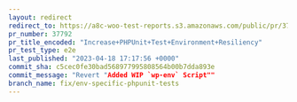 ```yaml
---
layout: redirect
redirect_to: https://a8c-woo-test-reports.s3.amazonaws.com/public/pr/37792/e2e/index.html
pr_number: 37792
pr_title_encoded: "Increase+PHPUnit+Test+Environment+Resiliency"
pr_test_type: e2e
last_published: "2023-04-18 17:17:56 +0000"
commit_sha: c5cec0fe30bad568977995808564b00b7dda893e
commit_message: "Revert "Added WIP `wp-env` Script""
branch_name: fix/env-specific-phpunit-tests
---
```


